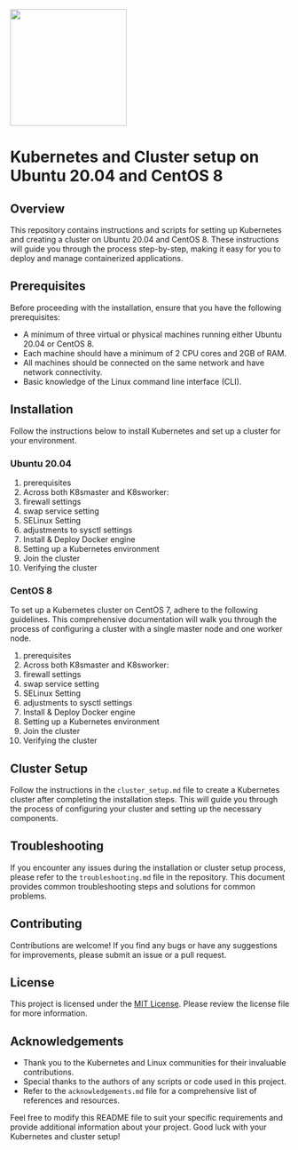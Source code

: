 <img src="https://kubernetes.io/images/nav_logo2.svg" width="210" style="margin-right: 10px;">

# Kubernetes and Cluster setup on Ubuntu 20.04 and CentOS 8

## Overview
This repository contains instructions and scripts for setting up Kubernetes and creating a cluster on Ubuntu 20.04 and CentOS 8. These instructions will guide you through the process step-by-step, making it easy for you to deploy and manage containerized applications.

## Prerequisites
Before proceeding with the installation, ensure that you have the following prerequisites:
- A minimum of three virtual or physical machines running either Ubuntu 20.04 or CentOS 8.
- Each machine should have a minimum of 2 CPU cores and 2GB of RAM.
- All machines should be connected on the same network and have network connectivity.
- Basic knowledge of the Linux command line interface (CLI).

## Installation
Follow the instructions below to install Kubernetes and set up a cluster for your environment.

### Ubuntu 20.04

1. prerequisites
2. Across both K8smaster and K8sworker:
3. firewall settings
4. swap service setting
5. SELinux Setting
6. adjustments to sysctl settings
7. Install & Deploy Docker engine
8. Setting up a Kubernetes environment
9. Join the cluster
10. Verifying the cluster

### CentOS 8
To set up a Kubernetes cluster on CentOS 7, adhere to the following guidelines.
This comprehensive documentation will walk you through the process of configuring a cluster with a single master node and one worker node.

1. prerequisites
2. Across both K8smaster and K8sworker:
3. firewall settings
4. swap service setting
5. SELinux Setting
6. adjustments to sysctl settings
7. Install & Deploy Docker engine
8. Setting up a Kubernetes environment
9. Join the cluster
10. Verifying the cluster

## Cluster Setup
Follow the instructions in the `cluster_setup.md` file to create a Kubernetes cluster after completing the installation steps. This will guide you through the process of configuring your cluster and setting up the necessary components.

## Troubleshooting
If you encounter any issues during the installation or cluster setup process, please refer to the `troubleshooting.md` file in the repository. This document provides common troubleshooting steps and solutions for common problems.

## Contributing
Contributions are welcome! If you find any bugs or have any suggestions for improvements, please submit an issue or a pull request.

## License
This project is licensed under the [MIT License](https://github.com/your/repository/license.md). Please review the license file for more information.

## Acknowledgements
- Thank you to the Kubernetes and Linux communities for their invaluable contributions.
- Special thanks to the authors of any scripts or code used in this project.
- Refer to the `acknowledgements.md` file for a comprehensive list of references and resources.

Feel free to modify this README file to suit your specific requirements and provide additional information about your project. Good luck with your Kubernetes and cluster setup!
